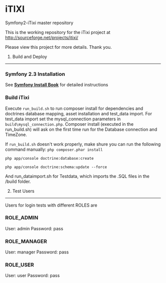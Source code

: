 iTIXI
=====

Symfony2-iTixi master repository

This is the working repository for the iTixi project at
    http://sourceforge.net/projects/itixi/

Please view this project for more details. Thank you.


1) Build and Deploy
--------------------

### Symfony 2.3 Installation
See [**Symfony Install Book**][1] for detailed instructions

### Build iTixi
Execute `run_build.sh` to run composer install for dependencies and
doctrines database mapping, asset installation and test_data import.
For test_data import set the mysql_connection parameters in `build\mysql_connection.php`.
Composer install (executed in the run_build.sh) will ask on the first time run for the Database connection and TimeZone.

If `run_build.sh` doesn't work properly, make shure you can run the following command manually:
`php composer.phar install`

`php app/console doctrine:database:create`

`php app/console doctrine:schema:update --force`

And run_dataimport.sh for Testdata, which imports the .SQL files in the /build folder.


2) Test Users
-------------

Users for login tests with different ROLES are

### ROLE_ADMIN
User:       admin
Password:   pass

### ROLE_MANAGER
User:       manager
Password:   pass

### ROLE_USER
User:       user
Password:   pass

[1]:  http://symfony.com/doc/2.3/book/installation.html